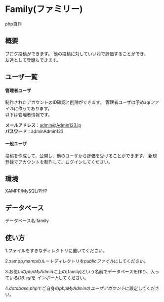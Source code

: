 # Family(ファミリー)
php自作

## 概要
ブログ投稿ができます。
他の投稿に対していいねで評価することができ、  
友達として登録もできます。

## ユーザ一覧
#### 管理者ユーザ
制作されたアカウントのID確認と削除ができます。
管理者ユーザは予め*sqlファイル*に作ってあります。  
以下は管理者情報です。

**メールアドレス**：admin@Admin123.jp  
**パスワード**：adminAdmin123

#### 一般ユーザ
投稿を作成して、公開し、他のユーザから評価を受けることができます。
新規登録でアカウントを制作して、ログインしてください。


## 環境
XAMPP/MySQL/PHP


## データベース
データベース名:family


## 使い方
1.ファイルをすきなディレクトリに置いてください。

2.xampp,mampのルートディレクトリを*publicファイル*にしてください。

3.お使いの*phpMyAdmin*に上の[family]という名前でデータベースを作り、入っている*DB.sql*を
*インポート*してください。

4.*database.php*でご自身の*phpMyAdmin*の*ユーザアカウント*に設定してください。
